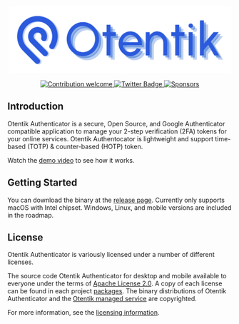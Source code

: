 <p align="center"><img src="https://github.com/otentikauth/.github/blob/main/profile/banner.svg" width="500" height="150" alt="Project Logo"></p>
<p align="center">
    <a href="https://github.com/otentikapp/authenticator/pulse">
        <img src="https://img.shields.io/badge/Contributions-welcome-blue.svg?style=flat-square" alt="Contribution welcome">
    </a>
    <a href="https://twitter.com/riipandi">
        <img src="https://img.shields.io/badge/follow-twitter-1d9bf0.svg?style=flat-square" alt="Twitter Badge">
    </a>
    <a href="https://github.com/sponsors/otentikauth">
        <img src="https://img.shields.io/static/v1?color=26B643&label=Sponsor&message=%E2%9D%A4&logo=GitHub&style=flat-square" alt="Sponsors">
    </a>
</p>

## Introduction

Otentik Authenticator is a secure, Open Source, and Google Authenticator compatible application to manage your 2-step verification (2FA)
tokens for your online services. Otentik Authentocator is lightweight and support time-based (TOTP) & counter-based (HOTP) token.

Watch the [demo video](https://youtu.be/5hPbu7xgFl4) to see how it works.

## Getting Started

<!-- Is this application finished yet? Yes and no. The main functions (OTP code generator and synchronization) are completed.
I want this app to be available in multi-platform and on mobile devices. -->

You can download the binary at the [release page](https://github.com/otentikapp/authenticator/releases).
Currently only supports macOS with Intel chipset. Windows, Linux, and mobile versions are included in the roadmap.

## License

Otentik Authenticator is variously licensed under a number of different licenses.

The source code Otentik Authenticator for desktop and mobile available to everyone under the terms of
[Apache License 2.0][choosealicense]. A copy of each license can be found in each project [packages](./packages/).
The binary distributions of Otentik Authenticator and the [Otentik managed service](https://vault.otentik.app)
are copyrighted.

For more information, see the [licensing information](../LICENSE.md).

[choosealicense]: https://choosealicense.com/licenses/apache-2.0/

